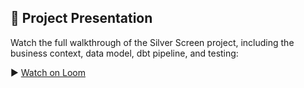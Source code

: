 ## 🎥 Project Presentation

Watch the full walkthrough of the Silver Screen project, including the business context, data model, dbt pipeline, and testing:

▶️ [Watch on Loom](https://www.loom.com/share/ee14bc855bb54a8dbc753efb27955714?sid=8d779e16-2fb9-4d50-82cb-d37d3261d3f8)
